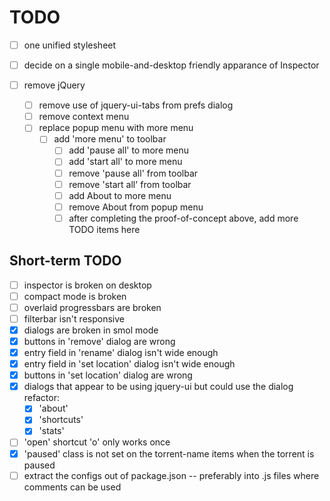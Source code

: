 # TODO

- [ ] one unified stylesheet

- [ ] decide on a single mobile-and-desktop friendly apparance of Inspector

- [ ] remove jQuery
  - [ ] remove use of jquery-ui-tabs from prefs dialog
  - [ ] remove context menu
  - [ ] replace popup menu with more menu
    - [ ] add 'more menu' to toolbar
      - [ ] add 'pause all' to more menu
      - [ ] add 'start all' to more menu
      - [ ] remove 'pause all' from toolbar
      - [ ] remove 'start all' from toolbar
      - [ ] add About to more menu
      - [ ] remove About from popup menu
      - [ ] after completing the proof-of-concept above, add more TODO items here

## Short-term TODO
- [ ] inspector is broken on desktop
- [ ] compact mode is broken
- [ ] overlaid progressbars are broken
- [ ] filterbar isn't responsive
- [x] dialogs are broken in smol mode
- [x] buttons in 'remove' dialog are wrong
- [x] entry field in 'rename' dialog isn't wide enough
- [x] entry field in 'set location' dialog isn't wide enough
- [x] buttons in 'set location' dialog are wrong
- [x] dialogs that appear to be using jquery-ui but could use the dialog refactor:
  - [x] 'about'
  - [x] 'shortcuts'
  - [x] 'stats'
- [ ] 'open' shortcut 'o' only works once
- [x] 'paused' class is not set on the torrent-name items when the torrent is paused
- [ ] extract the configs out of package.json -- preferably into .js files where comments can be used
